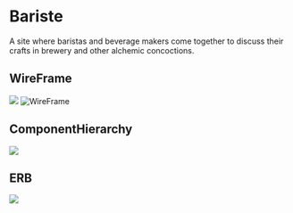 # Bariste
 A site where baristas and beverage makers come together to discuss their crafts in brewery and other alchemic concoctions.
## WireFrame
![](https://media2.giphy.com/media/xUOxfaABfkwPSJ5M6A/giphy.gif)
![WireFrame](https://imgur.com/VoSPIHH)
## ComponentHierarchy
<img src="https://imgur.com/CR7LIoz">


## ERB
<img src="https://imgur.com/v777TlT">
